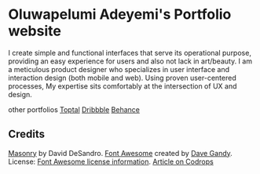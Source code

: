 # Oluwapelumi Adeyemi's Portfolio website
I create simple and functional interfaces that serve its operational purpose, providing an easy experience for users and also not lack in art/beauty. I am a meticulous product designer who specializes in user interface and interaction design (both mobile and web). Using proven user-centered processes, My expertise sits comfortably at the intersection of UX and design.

other portfolios
[Toptal](https://www.toptal.com/designers/resume/oluwapelumi-adeyemi#)
[Dribbble](https://dribbble.com/p31umi)
[Behance](https://www.behance.net/PelumiAdeyemi)

## Credits
[Masonry](http://masonry.desandro.com/) by David DeSandro.
[Font Awesome](https://fortawesome.github.io/Font-Awesome/) created by [Dave Gandy](https://twitter.com/davegandy). License: [Font Awesome license information](http://fontawesome.io/license).
[Article on Codrops](http://tympanus.net/codrops/?p=27094)




